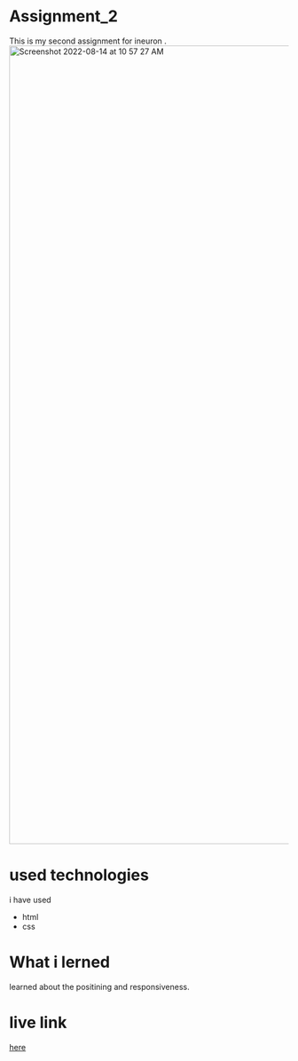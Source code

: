 # Assignment_2
This is my second assignment for ineuron .
<img width="1440" alt="Screenshot 2022-08-14 at 10 57 27 AM" src="https://user-images.githubusercontent.com/84630436/184523853-a81e0ac7-0df1-4bc9-a9eb-b67f43b12a0c.png">
# used technologies 
i have used 
- html
- css
# What i lerned 
learned about the positining and responsiveness.
# live link 
[here](https://lucent-pavlova-5e3432.netlify.app/)
